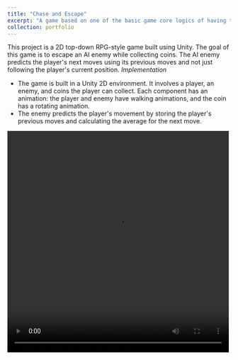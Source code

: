```yaml
---
title: "Chase and Escape"
excerpt: "A game based on one of the basic game core logics of having to collect items while avoiding an AI enemy"
collection: portfolio
---
```


This project is a 2D top-down RPG-style game built using Unity. The goal of this game is to escape an AI enemy while collecting coins. The AI enemy predicts the player's next moves using its previous moves and not just following the player's current position. 
*Implementation*
  - The game is built in a Unity 2D environment. It involves a player, an enemy, and coins the player can collect.  Each component has an animation: the player and enemy have walking animations, and the coin has a rotating animation.
  - The enemy predicts the player's movement by storing the player's previous moves and calculating the average for the next move.

<video width="500" height="500" controls>
  <source src="../files/Chase_and_Escape.mp4" type="video/mp4">
  Your browser does not support the video tag.
</video>



